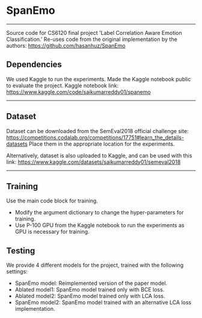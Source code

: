 # SpanEmo
***

Source code for CS6120 final project 'Label Correlation Aware Emotion Classification.'
Re-uses code from the original implementation by the authors: https://github.com/hasanhuz/SpanEmo

## Dependencies
We used Kaggle to run the experiments. Made the Kaggle notebook public to evaluate the project.
Kaggle notebook link: https://www.kaggle.com/code/saikumarreddy01/spanemo

***

## Dataset

Dataset can be downloaded from the SemEval2018 official challenge site: https://competitions.codalab.org/competitions/17751#learn_the_details-datasets 
Place them in the appropriate location for the experiments.

Alternatively, dataset is also uploaded to Kaggle, and can be used with this link: https://www.kaggle.com/datasets/saikumarreddy01/semeval2018

***

## Training

Use the main code block for training.
- Modify the argument dictionary to change the hyper-parameters for training.
- Use P-100 GPU from the Kaggle notebook to run the experiments as GPU is necessary for training.

## Testing

We provide 4 different models for the project, trained with the following settings:
- SpanEmo model:  Reimplemented version of the paper model.
- Ablated model1: SpanEmo model trained only with BCE loss.
- Ablated model2: SpanEmo model trained only with LCA loss.
- SpanEmo model2: SpanEmo model trained with an alternative LCA loss implementation.
